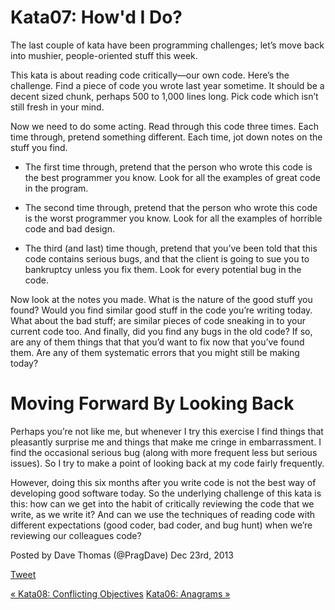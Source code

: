 # Kata07: How'd I Do?

The last couple of kata have been programming challenges; let’s move back into
mushier, people-oriented stuff this week.

This kata is about reading code critically—our own code. Here’s the challenge.
Find a piece of code you wrote last year sometime. It should be a decent sized
chunk, perhaps 500 to 1,000 lines long. Pick code which isn’t still fresh in
your mind.

Now we need to do some acting. Read through this code three times. Each time
through, pretend something different. Each time, jot down notes on the stuff
you find.

  * The first time through, pretend that the person who wrote this code is the best programmer you know. Look for all the examples of great code in the program.

  * The second time through, pretend that the person who wrote this code is the worst programmer you know. Look for all the examples of horrible code and bad design.

  * The third (and last) time though, pretend that you’ve been told that this code contains serious bugs, and that the client is going to sue you to bankruptcy unless you fix them. Look for every potential bug in the code.

Now look at the notes you made. What is the nature of the good stuff you
found? Would you find similar good stuff in the code you’re writing today.
What about the bad stuff; are similar pieces of code sneaking in to your
current code too. And finally, did you find any bugs in the old code? If so,
are any of them things that that you’d want to fix now that you’ve found them.
Are any of them systematic errors that you might still be making today?

# Moving Forward By Looking Back

Perhaps you’re not like me, but whenever I try this exercise I find things
that pleasantly surprise me and things that make me cringe in embarrassment. I
find the occasional serious bug (along with more frequent less but serious
issues). So I try to make a point of looking back at my code fairly
frequently.

However, doing this six months after you write code is not the best way of
developing good software today. So the underlying challenge of this kata is
this: how can we get into the habit of critically reviewing the code that we
write, as we write it? And can we use the techniques of reading code with
different expectations (good coder, bad coder, and bug hunt) when we’re
reviewing our colleagues code?

Posted by Dave Thomas (@PragDave) Dec 23rd, 2013

[Tweet](http://codekata.com//twitter.com/share)

[« Kata08: Conflicting
Objectives](http://codekata.com/kata/kata08-conflicting-objectives/ "Previous
Post: Kata08: Conflicting Objectives") [Kata06: Anagrams
»](http://codekata.com/kata/kata06-anagrams/ "Next Post: Kata06: Anagrams")

